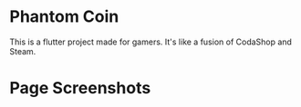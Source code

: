 # Phantom Coin
This is a flutter project made for gamers. It's like a fusion of CodaShop and Steam.

# Page Screenshots
